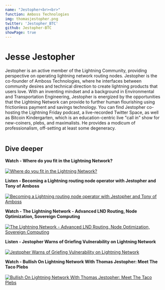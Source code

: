```yaml
---
name: "Jestopher<br><br>"
function: Amboss Technologies
img: thomasjestopher.png
twitter: 'Jestopher_BTC'
github: Jestopher-BTC
showPage: true
---
```


# Jesse Jestopher
 
Jestopher is an active member of the Lightning Community, providing perspective on operating lightning network routing nodes. Jestopher is the co-founder of Amboss Technologies, where he interfaces between community desires and technical direction to create lightning products that users love. With an inventing mindset and a background in Environmental and Transportation Engineering, Jestopher is energized by the opportunities that the Lightning Network can provide to further human flourishing using frictionless payment and savings technology. You can find Jestopher co-hosting the Lightning Friday podcast, a live-recorded Twitter Space, as well as Bitcoin Kindergarten, which is an education-centric live "call in" show for new-coiners, plebs, and maximalists. He provides a modicum of professionalism, off-setting at least some degeneracy.
<br><br>

## Dive deeper


<div class="grid grid-cols-2 gap-5">
<div class="p-3 my-2">

**Watch - Where do you fit in the Lightning Network?** <br><br>
[ ![Where do you fit in the Lightning Network?](/2022/content/wheredoyoufit.png)](https://youtu.be/gdMzicMg80c/)
</div>

<div class="p-3 my-2">

**Listen - Becoming a Lightning routing node operator with Jestopher and Tony of Amboss** <br><br>
[ ![Becoming a Lightning routing node operator with Jestopher and Tony of Amboss](/2022/content/jesse_livera.png)](https://stephanlivera.com/episode/307/)
</div>

<div class="p-3 my-2">

**Watch - The Lightning Network - Advanced LND Routing, Node Optimization, Sovereign Computing** <br><br>
[ ![The Lightning Network - Advanced LND Routing, Node Optimization, Sovereign Computing](/2022/content/jesse_bm.png)](https://www.youtube.com/watch?v=JMXzVKPovak/)
</div>

<div class="p-3 my-2">

**Listen - Jestopher Warns of Griefing Vulnerability on Lightning Network** <br><br>
[ ![Jestopher Warns of Griefing Vulnerability on Lightning Network](/2022/content/jesse_junkies.png)](https://lightningjunkies.net/jestopher-warns-of-griefing-vulnerability-on-lightning-network-lnj041/)
</div>

<div class="p-3 my-2">

**Watch - Bullish On Lightning Network With Thomas Jestopher: Meet The Taco Plebs** <br><br>
[ ![Bullish On Lightning Network With Thomas Jestopher: Meet The Taco Plebs](/2022/content/jesse_bullish.png)](https://www.youtube.com/watch?v=TZj91gT_W70/)
</div>
</div>

<br>
